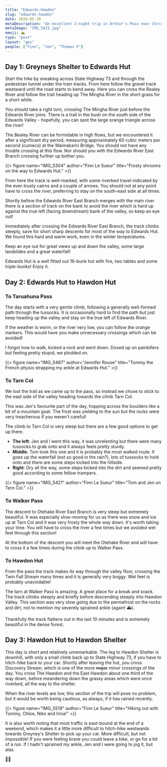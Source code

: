 ```yaml
---
title: "Edwards-Hawdon"
slug: "edwards-hawdon"
date: 2020-05-30
metaDescription: "An excellent 2-night trip in Arthur's Pass near Christchurch. Beautiful terrain, huts and walking makes for a great trip."
metaImage: "IMG_5421.jpg"
emoji: 🏔
type: "post"
layout: "gps"
people: ["Finn", "Jen", "Thomas F"]
---
```


## Day 1: Greyneys Shelter to Edwards Hut

<div id="Edwards_Hawdon_Day_1_Edwards_Hut"></div>

Start the hike by sneaking across State Highway 73 and through the pedestrian tunnel under the train tracks. From here follow the gravel track westward until the road starts to bend away. Here you can cross the Bealey River and follow the trail heading up The Mingha River in the short grass for a short while.

<!--more-->

You should take a right turn, crossing The Mingha River just before the Edwards River joins. There is a trail in the bush on the south side of the Edwards Valley - hopefully, you can spot the large orange triangle across the river!

The Bealey River can be formidable in high flows, but we encountered it after a significant dry period, measuring approximately 60 cubic meters per second (cumecs) at the Waimakariri Bridge. You should not have any trouble crossing at this flow. Nor should you with the Edwards River East Branch crossing further up bother you.

{{< figure name="IMG_5304" author="Finn Le Sueur" title="Frosty shrooms on the way to Edwards Hut." >}}

From here the track is well-marked, with some riverbed travel indicated by the ever-trusty cairns and a couple of arrows. You should not at any point have to cross the river, preferring to stay on the south-east side at all times.

Shortly before the Edwards River East Branch merges with the main river there is a section of track on the bank to avoid the river which is hard up against the true left (facing downstream) bank of the valley, so keep an eye out!

Immediately after crossing the Edwards River East Branch, the track climbs steeply, save for short sharp descents for most of the way to Edwards Hut. We found this hard and warm work, even in the winter temperatures.

Keep an eye out for great views up and down the valley, some large landslides and a great waterfall!

Edwards Hut is a well fitted out 16-bunk hut with fire, two tables and some triple-bunks! Enjoy it.

## Day 2: Edwards Hut to Hawdon Hut

<div id="Edwards_Hawdon_Day_2_Hawdon_Hut"></div>

### To Taruahuna Pass

The day starts with a very gentle climb, following a generally well-formed path through the tussocks. It is occasionally hard to find the path but just keep heading up the valley and stay on the true left of Edwards River.

If the weather is warm, or the river very low, you can follow the orange markers. This would have you make unnecessary crossings which can be avoided!

I forgot how to walk, kicked a rock and went down. Dosed up on painkillers but feeling pretty stupid, we plodded on.

{{< figure name="IMG_5487" author="Jennifer Rouse" title="Tommy the French physio strapping my ankle at Edwards Hut." >}}

### To Tarn Col

We lost the trail as we came up to the pass, so instead we chose to stick to the east side of the valley heading towards the climb Tarn Col.

This was Jen's favourite part of the day, hopping across the boulders like a bit of a mountain goat. The frost was yielding to the sun but the rocks were very treacherous if you weren't careful!

The climb to Tarn Col is very steep but there are a few good options to get up there.

- __The left__: Jen and I went this way, it was unrelenting but there were many tussocks to grab onto and it always feels pretty sturdy.
- __Middle__: Tom took this one and it is probably the most walked route. It goes up the waterfall (not so good in the rain?), lots of tussocks to
hold onto and there are some steps kicked into the hillside.
- __Right__: Dry all the way, some steps kicked into the dirt and seemed pretty good according to some fellow trampers.

{{< figure name="IMG_5421" author="Finn Le Sueur" title="Tom and Jen on Tern Col." >}}

### To Walker Pass

The descent to Otehake River East Branch is very steep but extremely beautiful. It was especially slow-moving for us as there was snow and ice up at Tarn Col and it was very frosty the whole way down. It's worth taking your time. You will have to cross the river a few times
but we avoided wet feet through this section!

At the bottom of the descent you will meet the Otehake River and will have to cross it a few times during the climb up to Walker Pass.

### To Hawdon Hut

From the pass the track makes its way through the valley floor, crossing the Twin Fall Stream many times and it is generally very boggy. Wet feet is probably unavoidable!

The tarn at Walker Pass is amazing. A great place for a break and snack. The track climbs steeply and briefly before descending steeply into Hawdon Valley. This section was very slow going due to the permafrost on the rocks and dirt, not to mention my severely sprained ankle (again! 🚑).

Thankfully the track flattens out in the last 10 minutes and is extremely beautiful in the dense forest.

## Day 3: Hawdon Hut to Hawdon Shelter

<div id="Edwards_Hawdon_Day_3_Out"></div>

This day is short and relatively unremarkable. The leg to Hawdon Shelter is downhill, with only a small climb back up to State Highway 73, if you have to hitch-hike back to your car. Shortly after leaving the hut, you cross Discovery Stream, which is one of the more ~~major~~ minor crossings of the day. You cross The Hawdon and the East Hawdon about one third of the way down, before meandering down the grassy areas which were once riverbed, all the way to the shelter.

When the river levels are low, this section of the trip will pose no problem, but it would be worth being cautious, as always, if it has rained recently.

{{< figure name="IMG_5519" author="Finn Le Sueur" title="Hiking out with Tommy, Chloe, Niko and Irina!" >}}

It is also worth noting that most traffic is east-bound at the end of a weekend, which makes it a little more difficult to hitch-hike westwards towards Greyney's Shelter to pick up your car. More difficult, but not impossible! If you were feeling brave you could leave a bike, or go for a bit of a run. If I hadn't sprained my ankle, Jen and I were going to jog it, but alas.

🏃‍♂️
